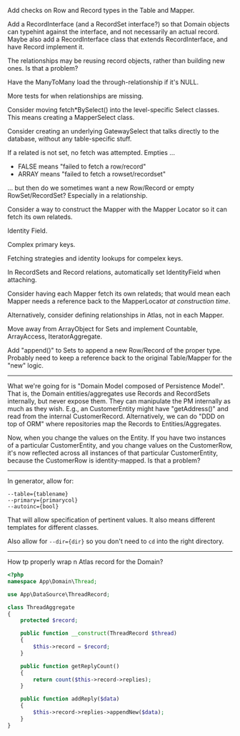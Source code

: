 Add checks on Row and Record types in the Table and Mapper.

Add a RecordInterface (and a RecordSet interface?) so that Domain objects can typehint against the interface, and not necessarily an actual record. Maybe also add a <Type>RecordInterface class that extends RecordInterface, and have <Type>Record implement it.

The relationships may be reusing record objects, rather than building new ones. Is that a problem?

Have the ManyToMany load the through-relationship if it's NULL.

More tests for when relationships are missing.

Consider moving fetch*BySelect() into the level-specific Select classes. This means creating a MapperSelect class.

Consider creating an underlying GatewaySelect that talks directly to the database, without any table-specific stuff.

If a related is not set, no fetch was attempted. Empties ...

- FALSE means "failed to fetch a row/record"
- ARRAY means "failed to fetch a rowset/recordset"

... but then do we sometimes want a new Row/Record or empty RowSet/RecordSet? Especially in a relationship.

Consider a way to construct the Mapper with the Mapper Locator so it can fetch its own relateds.

Identity Field.

Complex primary keys.

Fetching strategies and identity lookups for compelex keys.

In RecordSets and Record relations, automatically set IdentityField when attaching.

Consider having each Mapper fetch its own relateds; that would mean each Mapper needs a reference back to the MapperLocator *at construction time*.

Alternatively, consider defining relationships in Atlas, not in each Mapper.

Move away from ArrayObject for Sets and implement Countable, ArrayAccess, IteratorAggregate.

Add "append()" to Sets to append a new Row/Record of the proper type. Probably need to keep a reference back to the original Table/Mapper for the "new" logic.

* * *

What we're going for is "Domain Model composed of Persistence Model". That is, the Domain entities/aggregates use Records and RecordSets internally, but never expose them. They can manipulate the PM internally as much as they wish. E.g., an CustomerEntity might have "getAddress()" and read from the internal CustomerRecord. Alternatively, we can do "DDD on top of ORM" where repositories map the Records to Entities/Aggregates.

Now, when you change the values on the Entity. If you have two instances of a particular CustomerEntity, and you change values on the CustomerRow, it's now reflected across all instances of that particular CustomerEntity, because the CustomerRow is identity-mapped. Is that a problem?

* * *

In generator, allow for:

    --table={tablename}
    --primary={primarycol}
    --autoinc={bool}

That will allow specification of pertinent values. It also means different templates for different classes.

Also allow for `--dir={dir}` so you don't need to `cd` into the right directory.

* * *

How tp properly wrap n Atlas record for the Domain?

```php
<?php
namespace App\Domain\Thread;

use App\DataSource\ThreadRecord;

class ThreadAggregate
{
    protected $record;

    public function __construct(ThreadRecord $thread)
    {
        $this->record = $record;
    }

    public function getReplyCount()
    {
        return count($this->record->replies);
    }

    public function addReply($data)
    {
        $this->record->replies->appendNew($data);
    }
}

